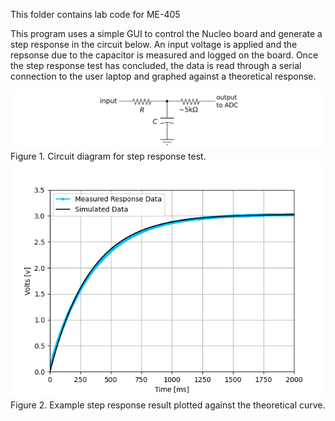 This folder contains lab code for ME-405

This program uses a simple GUI to control the Nucleo board and generate a step response in the circuit below.
An input voltage is applied and the repsonse due to the capacitor is measured and logged on the board. 
Once the step response test has concluded, the data is read through a serial connection to the user laptop and graphed against a theoretical response. 

![Alt text](circuit_diagram.png)
Figure 1. Circuit diagram for step response test. 
![Alt text](plot_response_image-1.png)
Figure 2. Example step response result plotted against the theoretical curve. 